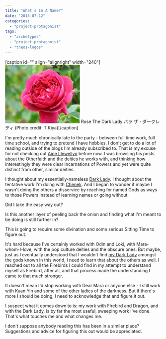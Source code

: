 ```yaml
---
title: "What's In A Name?"
date: "2013-07-12"
categories: 
  - "project-protagonist"
tags: 
  - "archetypes"
  - "project-protagonist"
  - "theos-logos"
---
```


\[caption id="" align="alignright" width="240"\][![Rose The Dark Lady バラ ザ・ダークレディ](images/6869688371_d62fc62b22_m.jpg "Rose The Dark Lady バラ ザ・ダークレディ")](http://www.flickr.com/photos/38217580@N05/6869688371) Rose The Dark Lady バラ ザ・ダークレディ (Photo credit: T.Kiya)\[/caption\]

I'm pretty much chronically late to the party - between full time work, full time school, and trying to pretend I have hobbies, I don't get to do a lot of reading outside of the blogs I'm already subscribed to. That is my excuse for not checking out [Aine Llewellyn](http://www.patheos.com/blogs/ainellewellyn/) before now. I was browsing his posts about the Otherfaith and the deities he works with, and thinking how interestingly they were clear incarnations of Powers and yet were quite distinct from other, similar deities.

I thought about my essentially-nameless [Dark Lady](http://jackadreams.info/2013/02/14/d-is-for-the-dark/ "D is for the Dark"). I thought about the tentative work I'm doing with [Chenek](http://jackadreams.info/2013/05/08/atlantean-ascended-masters-and-me/ "Atlantean Ascended Masters and Me"). And I began to wonder if maybe I wasn't doing the others a disservice by reaching for named Gods as ways to those Powers instead of learning names or going without.

Did I take the easy way out?

Is this another layer of peeling back the onion and finding what I'm meant to be doing is still further in?

This is going to require some divination and some serious Sitting Time to figure out.

It's hard because I've certainly worked with Odin and Loki, with Mara-whom-I-love, with the pop culture deities and the obscure ones. But maybe, just as I eventually understood that I wouldn't find [my Dark Lady](http://jackadreams.info/2012/04/03/our-lady-of-suicidal-ideation/ "Our Lady of Suicidal Ideation") amongst the gods known in this world, I need to learn that about the others as well. I reached out to all the Firebirds I could find in my attempt to understand myself as Firebird, after all, and that process made the understanding I came to that much stronger.

It doesn't mean I'd stop working with Dear Mara or anyone else - I still work with Kuan Yin and some of the other ladies of the darkness. But if there's more I should be doing, I need to acknowledge that and figure it out.

I suspect what it comes down to is: my work with Firebird and Dragon, and with the Dark Lady, is by far the most useful, sweeping work I've done. That's what touches me and what changes me.

I don't suppose anybody reading this has been in a similar place? Suggestions and advice for figuring this out would be appreciated.
